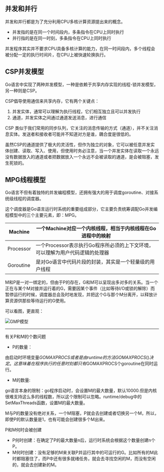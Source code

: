 ## 并发和并行

并发和并行都是为了充分利用CPU多核计算资源提出来的概念。

- 并发指的是在同一个时间段内，多条指令在CPU上同时执行
- 并行指的是在同一时刻，多条指令在CPU上同时执行

并发程序其实并不要求CPU具备多核计算的能力，在同一时间段内，多个线程会被分配一定的执行时间片，在CPU上被快速轮换执行。

## CSP并发模型

Go语言中实现了两种并发模型，一种是依赖于共享内存实现的线程-锁并发模型，另一种则是CSP。

CSP倡导使用通信来共享内存，它有两个关键点：

1. 并发实体，通常可以理解为执行线程，它们相互独立且可以并发执行
2. 通道，并发实体之间通过通道发送消息，进行通信

CSP 类似于我们常用的同步队列，它关注的消息传输的方式（通道），并不关注消息实体。发送者和接收者可能并不知道对方是谁，耦合度是很低的。

虽然CSP的通道提供了极大的灵活性，但作为独立的对象，它可以被任意并发实体创建、读取、写入、使用，但使用时务必注意，当一个并发实体在读取一个永远没有数据放入的通道或者把数据放入一个永远不会被读取的通道，是会被阻塞，发生死锁的。

## MPG线程模型

Go语言不但有着独特的并发编程模型，还拥有强大的用于调度goroutine、对接系统级线程的调度器。

这个调度器是Go语言运行时系统的重要组成部分，它主要负责统筹调配Go并发编程模型中的三个主要元素，即：MPG。

| Machine   | 一个Machine对应一个内核线程，相当于内核线程在Go进程中的映射  |
| --------- | ------------------------------------------------------------ |
| Processor | 一个Processor表示执行Go程序所必须的上下文环境，可以理解为用户代码逻辑的处理器 |
| Goroutine | 是对Go语言中代码片段的封装，其实是一个轻量级的用户线程       |

M和P是一对一绑定的，但由于P的存在，G和M可以呈现出多对多的关系。当一个正在与某个M对接并运行着的G，需要因某个事件（比如等待I/O或锁的解除）而暂停运行的时候，调度器总会及时地发现，并把这个G与那个M分离开，以释放计算资源供那些等待运行的G使用。

可以看图，更直观：



![GMP模型](https://pic4.zhimg.com/80/v2-9ffa0d641de43afb1b341e7f6fb62a67_1440w.jpg)



------

有关P和M的个数问题

- P的数量：

由启动时环境变量$GOMAXPROCS或者是由runtime的方法GOMAXPROCS()决定。这意味着在程序执行的任意时刻都只有$GOMAXPROCS个goroutine在同时运行。

- M的数量:

go语言本身的限制：go程序启动时，会设置M的最大数量，默认10000.但是内核很难支持这么多的线程数，所以这个限制可以忽略。runtime/debug中的SetMaxThreads函数，设置M的最大数量。

M与P的数量没有绝对关系，一个M阻塞，P就会去创建或者切换另一个M，所以，即使P的默认数量是1，也有可能会创建很多个M出来。

P和M何时会被创建

- P何时创建：在确定了P的最大数量n后，运行时系统会根据这个数量创建n个P。
- M何时创建：没有足够的M来关联P并运行其中的可运行的G。比如所有的M此时都阻塞住了，而P中还有很多就绪任务，就会去寻找空闲的M，而没有空闲的，就会去创建新的M。